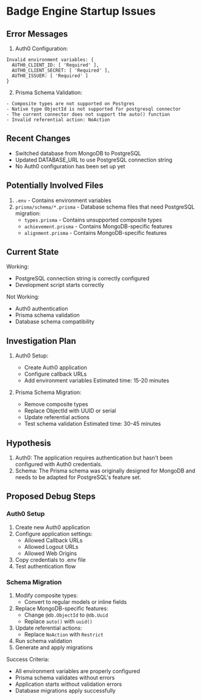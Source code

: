 # Badge Engine Startup Issues

## Error Messages
1. Auth0 Configuration:
```
Invalid environment variables: {
  AUTH0_CLIENT_ID: [ 'Required' ],
  AUTH0_CLIENT_SECRET: [ 'Required' ],
  AUTH0_ISSUER: [ 'Required' ]
}
```

2. Prisma Schema Validation:
```
- Composite types are not supported on Postgres
- Native type ObjectId is not supported for postgresql connector
- The current connector does not support the auto() function
- Invalid referential action: NoAction
```

## Recent Changes
- Switched database from MongoDB to PostgreSQL
- Updated DATABASE_URL to use PostgreSQL connection string
- No Auth0 configuration has been set up yet

## Potentially Involved Files
1. `.env` - Contains environment variables
2. `prisma/schema/*.prisma` - Database schema files that need PostgreSQL migration:
   - `types.prisma` - Contains unsupported composite types
   - `achievement.prisma` - Contains MongoDB-specific features
   - `alignment.prisma` - Contains MongoDB-specific features

## Current State
Working:
- PostgreSQL connection string is correctly configured
- Development script starts correctly

Not Working:
- Auth0 authentication
- Prisma schema validation
- Database schema compatibility

## Investigation Plan
1. Auth0 Setup:
   - Create Auth0 application
   - Configure callback URLs
   - Add environment variables
   Estimated time: 15-20 minutes

2. Prisma Schema Migration:
   - Remove composite types
   - Replace ObjectId with UUID or serial
   - Update referential actions
   - Test schema validation
   Estimated time: 30-45 minutes

## Hypothesis
1. Auth0: The application requires authentication but hasn't been configured with Auth0 credentials.
2. Schema: The Prisma schema was originally designed for MongoDB and needs to be adapted for PostgreSQL's feature set.

## Proposed Debug Steps

### Auth0 Setup
1. Create new Auth0 application
2. Configure application settings:
   - Allowed Callback URLs
   - Allowed Logout URLs
   - Allowed Web Origins
3. Copy credentials to .env file
4. Test authentication flow

### Schema Migration
1. Modify composite types:
   - Convert to regular models or inline fields
2. Replace MongoDB-specific features:
   - Change `@db.ObjectId` to `@db.Uuid`
   - Replace `auto()` with `uuid()`
3. Update referential actions:
   - Replace `NoAction` with `Restrict`
4. Run schema validation
5. Generate and apply migrations

Success Criteria:
- All environment variables are properly configured
- Prisma schema validates without errors
- Application starts without validation errors
- Database migrations apply successfully 